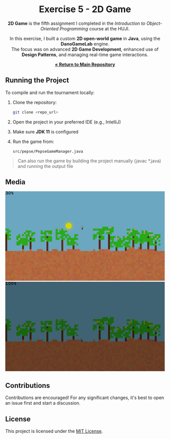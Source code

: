 <div align="center">


# Exercise 5 - 2D Game

**2D Game** is the fifth assignment I completed in the *Introduction to Object-Oriented Programming* course at the HUJI.

In this exercise, I built a custom **2D open-world game** in **Java**, using the **DanoGameLab** engine.  
The focus was on advanced **2D Game Development**, enhanced use of **Design Patterns**, and managing real-time game interactions.


[**« Return to Main Repository**](https://github.com/ShayMorad/Intro-to-OOP)

</div>


## Running the Project

To compile and run the tournament locally:

1. Clone the repository:  
   ```bash
   git clone <repo_url>
   ```

2. Open the project in your preferred IDE (e.g., IntelliJ)

3. Make sure **JDK 11** is configured

4. Run the game from:  
   ```
   src/pepse/PepseGameManager.java
   ```

> Can also run the game by building the project manually (javac *.java) and running the output file

## Media
![](./examples/1.jpg)
![](./examples/2.jpg)
## Contributions

Contributions are encouraged!  For any significant changes, it's best to open an issue first and start a discussion.



## License


This project is licensed under the [MIT License](https://choosealicense.com/licenses/mit/).
